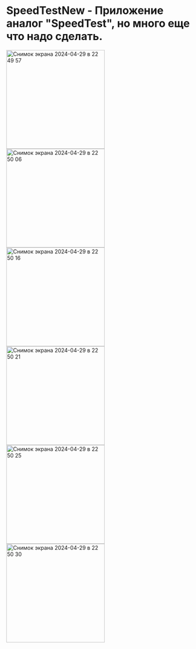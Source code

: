 # SpeedTestNew - Приложение аналог "SpeedTest", но много еще что надо сделать.

<img width="260" alt="Снимок экрана 2024-04-29 в 22 49 57" src="https://github.com/NikolayGrinko/SpeedTestNew/assets/112849355/d5df09ef-7f73-4c6a-b7f1-1884439c5f1d">




<img width="260" alt="Снимок экрана 2024-04-29 в 22 50 06" src="https://github.com/NikolayGrinko/SpeedTestNew/assets/112849355/21a1ec12-9661-44c4-a822-98129e26a919">




<img width="260" alt="Снимок экрана 2024-04-29 в 22 50 16" src="https://github.com/NikolayGrinko/SpeedTestNew/assets/112849355/acf492d1-c221-4911-aad6-2608294d9d34">




<img width="260" alt="Снимок экрана 2024-04-29 в 22 50 21" src="https://github.com/NikolayGrinko/SpeedTestNew/assets/112849355/ad8cb0e4-6163-4d6b-9b3a-96e26a4e77dd">




<img width="260" alt="Снимок экрана 2024-04-29 в 22 50 25" src="https://github.com/NikolayGrinko/SpeedTestNew/assets/112849355/90c6ee49-855a-49e9-9c9c-7e816e9f234e">




<img width="260" alt="Снимок экрана 2024-04-29 в 22 50 30" src="https://github.com/NikolayGrinko/SpeedTestNew/assets/112849355/9af69dc2-7fc1-4b5b-bb3b-50a2d25826d4">
